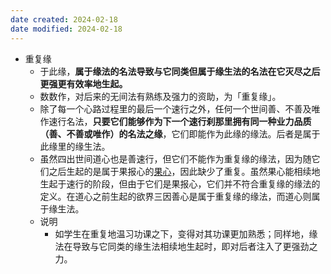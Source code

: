 ```yaml
---
date created: 2024-02-18
date modified: 2024-02-18
---
```

- 重复缘
    - 于此缘，**属于缘法的名法导致与它同类但属于缘生法的名法在它灭尽之后更强更有效率地生起。** 
    - 数数作，对后来的无间法有熟练及强力的资助，为「重复缘」。
    - 除了每一个心路过程里的最后一个速行之外，任何一个世间善、不善及唯作速行名法，**只要它们能够作为下一个速行刹那里拥有同一种业力品质（善、不善或唯作）的名法之缘**，它们即能作为此缘的缘法。后者是属于此缘里的缘生法。 
    - 虽然四出世间道心也是善速行，但它们不能作为重复缘的缘法，因为随它们之后生起的是属于果报心的[果心](果心.md)，因此缺少了重复。虽然果心能相续地生起于速行的阶段，但由于它们是果报心，它们并不符合重复缘的缘法的定义。在道心之前生起的欲界三因善心是属于重复缘的缘法，而道心则属于缘生法。
    - 说明
        - 如学生在重复地温习功课之下，变得对其功课更加熟悉；同样地，缘法在导致与它同类的缘生法相续地生起时，即对后者注入了更强劲之力。
